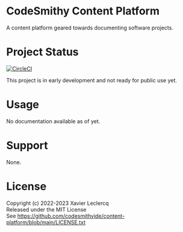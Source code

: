 # CodeSmithy Content Platform

A content platform geared towards documenting software projects.

# Project Status

[![CircleCI](https://dl.circleci.com/status-badge/img/gh/codesmithyide/content-platform/tree/main.svg?style=shield&circle-token=9b9396262701a4bea730903e76dc75aadfa9422e)](https://dl.circleci.com/status-badge/redirect/gh/codesmithyide/content-platform/tree/main)

This project is in early development and not ready for public use yet. 

# Usage

No documentation available as of yet.

# Support

None.

# License

Copyright (c) 2022-2023 Xavier Leclercq\
Released under the MIT License\
See https://github.com/codesmithyide/content-platform/blob/main/LICENSE.txt
